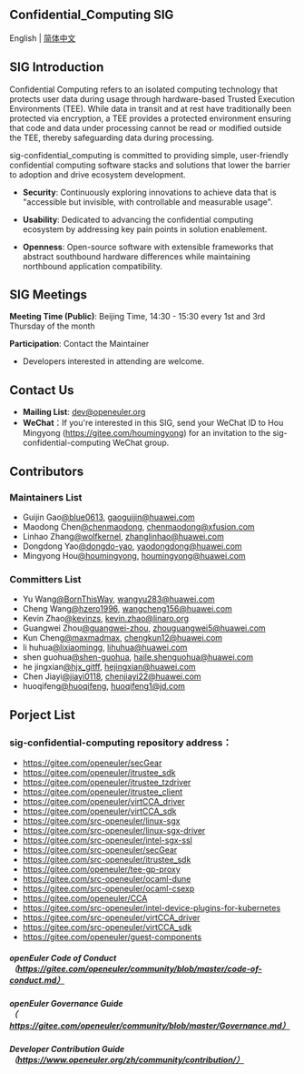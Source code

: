 ## Confidential_Computing SIG
English | [简体中文](./README.md)
## SIG Introduction
Confidential Computing refers to an isolated computing technology that protects user data during usage through hardware-based Trusted Execution Environments (TEE). While data in transit and at rest have traditionally been protected via encryption, a TEE provides a protected environment ensuring that code and data under processing cannot be read or modified outside the TEE, thereby safeguarding data during processing.

sig-confidential_computing is committed to providing simple, user-friendly confidential computing software stacks and solutions that lower the barrier to adoption and drive ecosystem development.

- **Security**: Continuously exploring innovations to achieve data that is "accessible but invisible, with controllable and measurable usage".

- **Usability**: Dedicated to advancing the confidential computing ecosystem by addressing key pain points in solution enablement.

- **Openness**: Open-source software with extensible frameworks that abstract southbound hardware differences while maintaining northbound application compatibility.

## SIG Meetings
**Meeting Time (Public)**: Beijing Time, 14:30 - 15:30 every 1st and 3rd Thursday of the month

**Participation**: Contact the Maintainer 

- Developers interested in attending are welcome.  

## Contact Us
- **Mailing List**: dev@openeuler.org
- **WeChat**：If you're interested in this SIG, send your WeChat ID to Hou Mingyong (https://gitee.com/houmingyong) for an invitation to the sig-confidential-computing WeChat group. 


## Contributors
### Maintainers List
- Guijin Gao[@blue0613](https://gitee.com/blue0613), gaoguijin@huawei.com
- Maodong Chen[@chenmaodong](https://gitee.com/chenmaodong), chenmaodong@xfusion.com
- Linhao Zhang[@wolfkernel](https://gitee.com/wolfkernel), zhanglinhao@huawei.com
- Dongdong Yao[@dongdo-yao](https://gitee.com/dongdo-yao), yaodongdong@huawei.com
- Mingyong Hou[@houmingyong](https://gitee.com/houmingyong), houmingyong@huawei.com

### Committers List
- Yu Wang[@BornThisWay](https://gitee.com/BornThisWay), wangyu283@huawei.com
- Cheng Wang[@hzero1996](https://gitee.com/hzero1996), wangcheng156@huawei.com
- Kevin Zhao[@kevinzs](https://gitee.com/kevinzs), kevin.zhao@linaro.org
- Guangwei Zhou[@guangwei-zhou](https://gitee.com/guangwei-zhou), zhouguangwei5@huawei.com
- Kun Cheng[@maxmadmax](https://gitee.com/maxmadmax), chengkun12@huawei.com
- li huhua[@lixiaomingg](https://gitee.com/lixiaomingg), lihuhua@huawei.com
- shen guohua[@shen-guohua](https://gitee.com/shen-guohua), haile.shenguohua@huawei.com
- he jingxian[@hjx_gitff](https://gitee.com/hjx_gitff), hejingxian@huawei.com
- Chen Jiayi[@jiayi0118](https://gitee.com/jiayi0118), chenjiayi22@huawei.com
- huoqifeng[@huoqifeng](https://gitee.com/huoqifeng), huoqifeng1@jd.com

## Porject List
### sig-confidential-computing repository address：
  - https://gitee.com/openeuler/secGear
  - https://gitee.com/openeuler/itrustee_sdk
  - https://gitee.com/openeuler/itrustee_tzdriver
  - https://gitee.com/openeuler/itrustee_client
  - https://gitee.com/openeuler/virtCCA_driver
  - https://gitee.com/openeuler/virtCCA_sdk
  - https://gitee.com/src-openeuler/linux-sgx
  - https://gitee.com/src-openeuler/linux-sgx-driver
  - https://gitee.com/src-openeuler/intel-sgx-ssl
  - https://gitee.com/src-openeuler/secGear
  - https://gitee.com/src-openeuler/itrustee_sdk
  - https://gitee.com/openeuler/tee-gp-proxy
  - https://gitee.com/src-openeuler/ocaml-dune
  - https://gitee.com/src-openeuler/ocaml-csexp
  - https://gitee.com/openeuler/CCA
  - https://gitee.com/src-openeuler/intel-device-plugins-for-kubernetes
  - https://gitee.com/src-openeuler/virtCCA_driver
  - https://gitee.com/src-openeuler/virtCCA_sdk
  - https://gitee.com/openeuler/guest-components



##### openEuler Code of Conduct（https://gitee.com/openeuler/community/blob/master/code-of-conduct.md）
##### openEuler Governance Guide（https://gitee.com/openeuler/community/blob/master/Governance.md）
##### Developer Contribution Guide（https://www.openeuler.org/zh/community/contribution/）